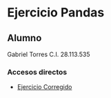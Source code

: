 # Ejercicio Pandas

## Alumno

Gabriel Torres C.I. 28.113.535

### Accesos directos 

* [Ejercicio Corregido](codigoCorregido.py)
